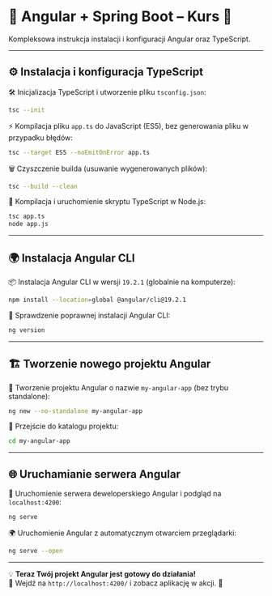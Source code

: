 # 📌 Angular + Spring Boot – Kurs 🚀

Kompleksowa instrukcja instalacji i konfiguracji Angular oraz TypeScript.

---

## ⚙️ Instalacja i konfiguracja TypeScript  

🛠️ Inicjalizacja TypeScript i utworzenie pliku `tsconfig.json`:
```sh
tsc --init
```

⚡ Kompilacja pliku `app.ts` do JavaScript (ES5), bez generowania pliku w przypadku błędów:
```sh
tsc --target ES5 --noEmitOnError app.ts
```

🗑️ Czyszczenie builda (usuwanie wygenerowanych plików):
```sh
tsc --build --clean
```

🚀 Kompilacja i uruchomienie skryptu TypeScript w Node.js:
```sh
tsc app.ts
node app.js
```

---

## 🌍 Instalacja Angular CLI  

📦 Instalacja Angular CLI w wersji `19.2.1` (globalnie na komputerze):
```sh
npm install --location=global @angular/cli@19.2.1
```

📌 Sprawdzenie poprawnej instalacji Angular CLI:
```sh
ng version
```

---

## 🏗️ Tworzenie nowego projektu Angular  

📂 Tworzenie projektu Angular o nazwie `my-angular-app` (bez trybu standalone):
```sh
ng new --no-standalone my-angular-app
```

📂 Przejście do katalogu projektu:
```sh
cd my-angular-app
```

---

## 🌐 Uruchamianie serwera Angular  

🚀 Uruchomienie serwera deweloperskiego Angular i podgląd na `localhost:4200`:
```sh
ng serve
```

🌍 Uruchomienie Angular z automatycznym otwarciem przeglądarki:
```sh
ng serve --open
```

---

💡 **Teraz Twój projekt Angular jest gotowy do działania!**  
🔗 Wejdź na `http://localhost:4200/` i zobacz aplikację w akcji. 🎉
